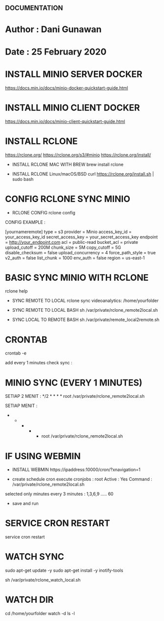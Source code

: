 ## DOCUMENTATION ##
# Author : Dani Gunawan
# Date   : 25 February 2020

# INSTALL MINIO SERVER DOCKER 
https://docs.min.io/docs/minio-docker-quickstart-guide.html

# INSTALL MINIO CLIENT DOCKER
https://docs.min.io/docs/minio-client-quickstart-guide.html

# INSTALL RCLONE
https://rclone.org/
https://rclone.org/s3/#minio
https://rclone.org/install/

- INSTALL RCLONE MAC WITH BREW
brew install rclone

- INSTALL RCLONE Linux/macOS/BSD
curl https://rclone.org/install.sh | sudo bash


# CONFIG RCLONE SYNC MINIO
- RCLONE CONFIG
rclone config

CONFIG EXAMPLE :

[yournameremote]
type = s3
provider = Minio
access_key_id = your_access_key_id
secret_access_key = your_secret_access_key
endpoint = http://your_endpoint.com
acl = public-read
bucket_acl = private
upload_cutoff = 200M
chunk_size = 5M
copy_cutoff = 5G
disable_checksum = false
upload_concurrency = 4
force_path_style = true
v2_auth = false
list_chunk = 1000
env_auth = false
region = us-east-1


# BASIC SYNC MINIO WITH RCLONE
rclone help

- SYNC REMOTE TO LOCAL
rclone sync videoanalytics: /home/yourfolder

- SYNC REMOTE TO LOCAL BASH
sh /var/private/rclone_remote2local.sh

- SYNC LOCAL TO REMOTE BASH
sh /var/private/remote_local2remote.sh


# CRONTAB
crontab -e

add every 1 minutes check sync :

# MINIO SYNC (EVERY 1 MINUTES)
SETIAP 2 MENIT :
*/2 * * * * root /var/private/rclone_remote2local.sh

SETIAP MENIT :
* * * * * root /var/private/rclone_remote2local.sh

# IF USING WEBMIN
- INSTALL WEBMIN
https://ipaddress:10000/cron/?xnavigation=1

- create schedule cron
execute cronjobs : root
Active : Yes
Command : /var/private/rclone_remote2local.sh

selected only minutes every 3 minutes : 
1,3,6,9 ..... 60

- save and run

# SERVICE CRON RESTART
service cron restart

# WATCH SYNC
sudo apt-get update -y
sudo apt-get install -y inotify-tools

sh /var/private/rclone_watch_local.sh

# WATCH DIR
cd /home/yourfolder
watch -d ls -l

